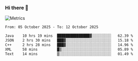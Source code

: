 ### Hi there 👋

![Metrics](https://github.com/radoapx/radoapx/blob/main/github-metrics.svg)

<!--START_SECTION:waka-->

```txt
From: 05 October 2025 - To: 12 October 2025

Java    10 hrs 19 mins  ███████████████▓░░░░░░░░░   62.39 %
JSON    2 hrs 30 mins   ███▓░░░░░░░░░░░░░░░░░░░░░   15.18 %
C++     2 hrs 28 mins   ███▓░░░░░░░░░░░░░░░░░░░░░   14.96 %
XML     58 mins         █▒░░░░░░░░░░░░░░░░░░░░░░░   05.89 %
Text    14 mins         ▒░░░░░░░░░░░░░░░░░░░░░░░░   01.49 %
```

<!--END_SECTION:waka-->

<!--
**radoapx/radoapx** is a ✨ _special_ ✨ repository because its `README.md` (this file) appears on your GitHub profile.

Here are some ideas to get you started:

- 🔭 I’m currently working on ...
- 🌱 I’m currently learning ...
- 👯 I’m looking to collaborate on ...
- 🤔 I’m looking for help with ...
- 💬 Ask me about ...
- 📫 How to reach me: ...
- 😄 Pronouns: ...
- ⚡ Fun fact: ...
-->
